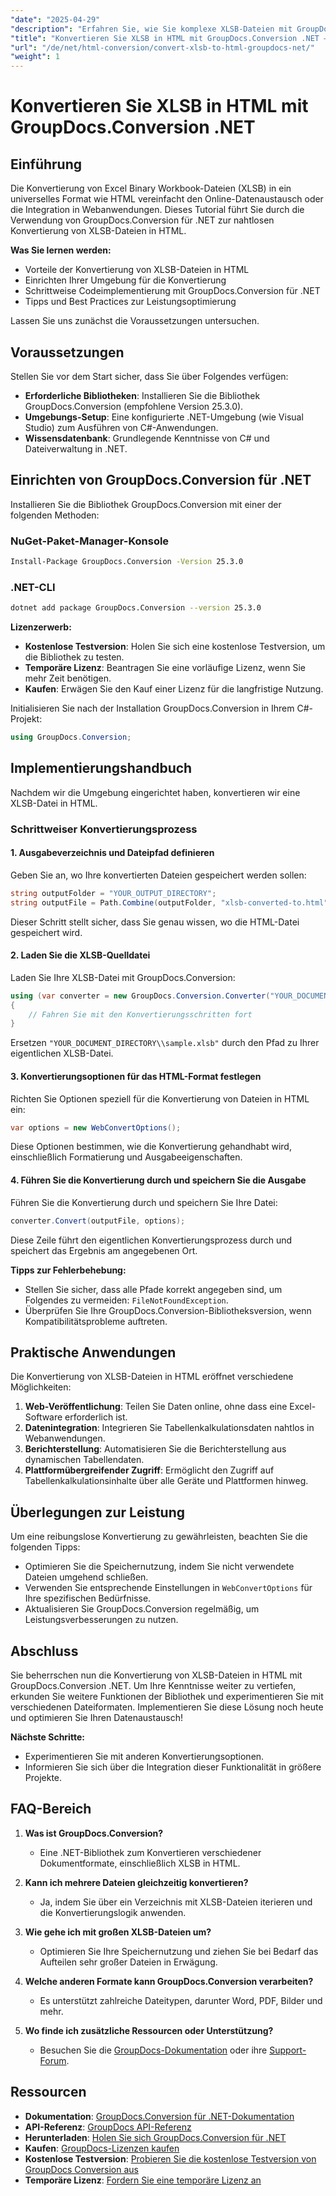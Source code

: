 ```yaml
---
"date": "2025-04-29"
"description": "Erfahren Sie, wie Sie komplexe XLSB-Dateien mit GroupDocs.Conversion für .NET in HTML konvertieren. Diese Anleitung behandelt Einrichtung, Codeimplementierung und Best Practices."
"title": "Konvertieren Sie XLSB in HTML mit GroupDocs.Conversion .NET – Eine Schritt-für-Schritt-Anleitung"
"url": "/de/net/html-conversion/convert-xlsb-to-html-groupdocs-net/"
"weight": 1
---
```


# Konvertieren Sie XLSB in HTML mit GroupDocs.Conversion .NET

## Einführung

Die Konvertierung von Excel Binary Workbook-Dateien (XLSB) in ein universelles Format wie HTML vereinfacht den Online-Datenaustausch oder die Integration in Webanwendungen. Dieses Tutorial führt Sie durch die Verwendung von GroupDocs.Conversion für .NET zur nahtlosen Konvertierung von XLSB-Dateien in HTML.

**Was Sie lernen werden:**
- Vorteile der Konvertierung von XLSB-Dateien in HTML
- Einrichten Ihrer Umgebung für die Konvertierung
- Schrittweise Codeimplementierung mit GroupDocs.Conversion für .NET
- Tipps und Best Practices zur Leistungsoptimierung

Lassen Sie uns zunächst die Voraussetzungen untersuchen.

## Voraussetzungen

Stellen Sie vor dem Start sicher, dass Sie über Folgendes verfügen:
- **Erforderliche Bibliotheken**: Installieren Sie die Bibliothek GroupDocs.Conversion (empfohlene Version 25.3.0).
- **Umgebungs-Setup**: Eine konfigurierte .NET-Umgebung (wie Visual Studio) zum Ausführen von C#-Anwendungen.
- **Wissensdatenbank**: Grundlegende Kenntnisse von C# und Dateiverwaltung in .NET.

## Einrichten von GroupDocs.Conversion für .NET

Installieren Sie die Bibliothek GroupDocs.Conversion mit einer der folgenden Methoden:

### NuGet-Paket-Manager-Konsole
```bash
Install-Package GroupDocs.Conversion -Version 25.3.0
```

### .NET-CLI
```bash
dotnet add package GroupDocs.Conversion --version 25.3.0
```

**Lizenzerwerb:**
- **Kostenlose Testversion**: Holen Sie sich eine kostenlose Testversion, um die Bibliothek zu testen.
- **Temporäre Lizenz**: Beantragen Sie eine vorläufige Lizenz, wenn Sie mehr Zeit benötigen.
- **Kaufen**: Erwägen Sie den Kauf einer Lizenz für die langfristige Nutzung.

Initialisieren Sie nach der Installation GroupDocs.Conversion in Ihrem C#-Projekt:
```csharp
using GroupDocs.Conversion;
```

## Implementierungshandbuch

Nachdem wir die Umgebung eingerichtet haben, konvertieren wir eine XLSB-Datei in HTML.

### Schrittweiser Konvertierungsprozess

#### 1. Ausgabeverzeichnis und Dateipfad definieren

Geben Sie an, wo Ihre konvertierten Dateien gespeichert werden sollen:
```csharp
string outputFolder = "YOUR_OUTPUT_DIRECTORY";
string outputFile = Path.Combine(outputFolder, "xlsb-converted-to.html");
```
Dieser Schritt stellt sicher, dass Sie genau wissen, wo die HTML-Datei gespeichert wird.

#### 2. Laden Sie die XLSB-Quelldatei

Laden Sie Ihre XLSB-Datei mit GroupDocs.Conversion:
```csharp
using (var converter = new GroupDocs.Conversion.Converter("YOUR_DOCUMENT_DIRECTORY\\sample.xlsb"))
{
    // Fahren Sie mit den Konvertierungsschritten fort
}
```
Ersetzen `"YOUR_DOCUMENT_DIRECTORY\\sample.xlsb"` durch den Pfad zu Ihrer eigentlichen XLSB-Datei.

#### 3. Konvertierungsoptionen für das HTML-Format festlegen

Richten Sie Optionen speziell für die Konvertierung von Dateien in HTML ein:
```csharp
var options = new WebConvertOptions();
```
Diese Optionen bestimmen, wie die Konvertierung gehandhabt wird, einschließlich Formatierung und Ausgabeeigenschaften.

#### 4. Führen Sie die Konvertierung durch und speichern Sie die Ausgabe

Führen Sie die Konvertierung durch und speichern Sie Ihre Datei:
```csharp
converter.Convert(outputFile, options);
```
Diese Zeile führt den eigentlichen Konvertierungsprozess durch und speichert das Ergebnis am angegebenen Ort.

**Tipps zur Fehlerbehebung:**
- Stellen Sie sicher, dass alle Pfade korrekt angegeben sind, um Folgendes zu vermeiden: `FileNotFoundException`.
- Überprüfen Sie Ihre GroupDocs.Conversion-Bibliotheksversion, wenn Kompatibilitätsprobleme auftreten.

## Praktische Anwendungen

Die Konvertierung von XLSB-Dateien in HTML eröffnet verschiedene Möglichkeiten:
1. **Web-Veröffentlichung**: Teilen Sie Daten online, ohne dass eine Excel-Software erforderlich ist.
2. **Datenintegration**: Integrieren Sie Tabellenkalkulationsdaten nahtlos in Webanwendungen.
3. **Berichterstellung**: Automatisieren Sie die Berichterstellung aus dynamischen Tabellendaten.
4. **Plattformübergreifender Zugriff**: Ermöglicht den Zugriff auf Tabellenkalkulationsinhalte über alle Geräte und Plattformen hinweg.

## Überlegungen zur Leistung

Um eine reibungslose Konvertierung zu gewährleisten, beachten Sie die folgenden Tipps:
- Optimieren Sie die Speichernutzung, indem Sie nicht verwendete Dateien umgehend schließen.
- Verwenden Sie entsprechende Einstellungen in `WebConvertOptions` für Ihre spezifischen Bedürfnisse.
- Aktualisieren Sie GroupDocs.Conversion regelmäßig, um Leistungsverbesserungen zu nutzen.

## Abschluss

Sie beherrschen nun die Konvertierung von XLSB-Dateien in HTML mit GroupDocs.Conversion .NET. Um Ihre Kenntnisse weiter zu vertiefen, erkunden Sie weitere Funktionen der Bibliothek und experimentieren Sie mit verschiedenen Dateiformaten. Implementieren Sie diese Lösung noch heute und optimieren Sie Ihren Datenaustausch!

**Nächste Schritte:**
- Experimentieren Sie mit anderen Konvertierungsoptionen.
- Informieren Sie sich über die Integration dieser Funktionalität in größere Projekte.

## FAQ-Bereich

1. **Was ist GroupDocs.Conversion?**
   - Eine .NET-Bibliothek zum Konvertieren verschiedener Dokumentformate, einschließlich XLSB in HTML.

2. **Kann ich mehrere Dateien gleichzeitig konvertieren?**
   - Ja, indem Sie über ein Verzeichnis mit XLSB-Dateien iterieren und die Konvertierungslogik anwenden.

3. **Wie gehe ich mit großen XLSB-Dateien um?**
   - Optimieren Sie Ihre Speichernutzung und ziehen Sie bei Bedarf das Aufteilen sehr großer Dateien in Erwägung.

4. **Welche anderen Formate kann GroupDocs.Conversion verarbeiten?**
   - Es unterstützt zahlreiche Dateitypen, darunter Word, PDF, Bilder und mehr.

5. **Wo finde ich zusätzliche Ressourcen oder Unterstützung?**
   - Besuchen Sie die [GroupDocs-Dokumentation](https://docs.groupdocs.com/conversion/net/) oder ihre [Support-Forum](https://forum.groupdocs.com/c/conversion/10).

## Ressourcen
- **Dokumentation**: [GroupDocs.Conversion für .NET-Dokumentation](https://docs.groupdocs.com/conversion/net/)
- **API-Referenz**: [GroupDocs API-Referenz](https://reference.groupdocs.com/conversion/net/)
- **Herunterladen**: [Holen Sie sich GroupDocs.Conversion für .NET](https://releases.groupdocs.com/conversion/net/)
- **Kaufen**: [GroupDocs-Lizenzen kaufen](https://purchase.groupdocs.com/buy)
- **Kostenlose Testversion**: [Probieren Sie die kostenlose Testversion von GroupDocs Conversion aus](https://releases.groupdocs.com/conversion/net/)
- **Temporäre Lizenz**: [Fordern Sie eine temporäre Lizenz an](https://purchase.groupdocs.com/temporary-license/)